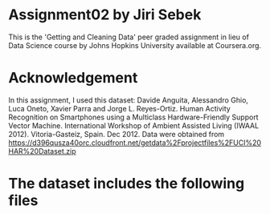 # Assignment02 by Jiri Sebek
This is the 'Getting and Cleaning Data' peer graded assignment in lieu of Data Science course by Johns Hopkins University available at Coursera.org.

# Acknowledgement
In this assignment, I used this dataset: Davide Anguita, Alessandro Ghio, Luca Oneto, Xavier Parra and Jorge L. Reyes-Ortiz. Human Activity Recognition on Smartphones using a Multiclass Hardware-Friendly Support Vector Machine. International Workshop of Ambient Assisted Living (IWAAL 2012). Vitoria-Gasteiz, Spain. Dec 2012. Data were obtained from https://d396qusza40orc.cloudfront.net/getdata%2Fprojectfiles%2FUCI%20HAR%20Dataset.zip

# The dataset includes the following files